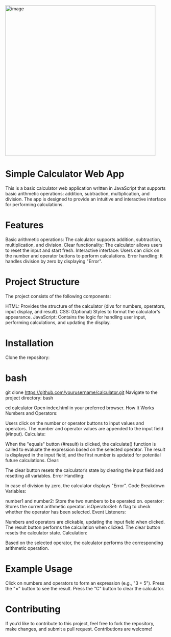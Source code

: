<img width="470" alt="image" src="https://github.com/user-attachments/assets/30f6059b-1960-42c7-8238-012b71d9c74e" />

# Simple Calculator Web App
This is a basic calculator web application written in JavaScript that supports basic arithmetic operations: addition, subtraction, multiplication, and division. The app is designed to provide an intuitive and interactive interface for performing calculations.

# Features
Basic arithmetic operations: The calculator supports addition, subtraction, multiplication, and division.
Clear functionality: The calculator allows users to reset the input and start fresh.
Interactive interface: Users can click on the number and operator buttons to perform calculations.
Error handling: It handles division by zero by displaying "Error".
# Project Structure
The project consists of the following components:

HTML: Provides the structure of the calculator (divs for numbers, operators, input display, and result).
CSS: (Optional) Styles to format the calculator's appearance.
JavaScript: Contains the logic for handling user input, performing calculations, and updating the display.
# Installation
Clone the repository:
# bash

git clone https://github.com/yourusername/calculator.git
Navigate to the project directory:
bash

cd calculator
Open index.html in your preferred browser.
How It Works
Numbers and Operators:

Users click on the number or operator buttons to input values and operators.
The number and operator values are appended to the input field (#input).
Calculate:

When the "equals" button (#result) is clicked, the calculate() function is called to evaluate the expression based on the selected operator.
The result is displayed in the input field, and the first number is updated for potential future calculations.
Clear:

The clear button resets the calculator’s state by clearing the input field and resetting all variables.
Error Handling:

In case of division by zero, the calculator displays "Error".
Code Breakdown
Variables:

number1 and number2: Store the two numbers to be operated on.
operator: Stores the current arithmetic operator.
isOperatorSet: A flag to check whether the operator has been selected.
Event Listeners:

Numbers and operators are clickable, updating the input field when clicked.
The result button performs the calculation when clicked.
The clear button resets the calculator state.
Calculation:

Based on the selected operator, the calculator performs the corresponding arithmetic operation.
# Example Usage
Click on numbers and operators to form an expression (e.g., "3 + 5").
Press the "=" button to see the result.
Press the "C" button to clear the calculator.


# Contributing
If you’d like to contribute to this project, feel free to fork the repository, make changes, and submit a pull request. Contributions are welcome!
